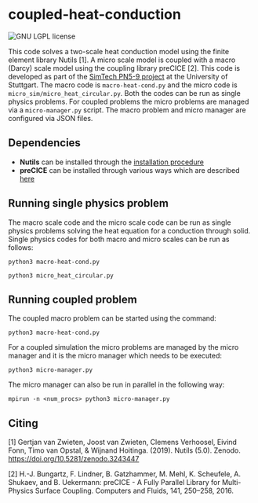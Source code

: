 # coupled-heat-conduction

<a style="text-decoration: none" href="https://github.com/precice/fenics-adapter/blob/master/LICENSE" target="_blank">
    <img src="https://img.shields.io/github/license/IshaanDesai/coupled-heat-conduction.svg" alt="GNU LGPL license">
</a>

This code solves a two-scale heat conduction model using the finite element library Nutils [1]. A micro scale model is coupled with a macro (Darcy) scale model using the coupling library preCICE [2]. This code is developed as part of the [SimTech PN5-9 project](https://www.simtech.uni-stuttgart.de/exc/research/pn/pn5/pn5-9/) at the University of Stuttgart. The macro code is `macro-heat-cond.py` and the micro code is `micro_sim/micro_heat_circular.py`. Both the codes can be run as single physics problems. For coupled problems the micro problems are managed via a `micro-manager.py` script. The macro problem and micro manager are configured via JSON files.

## Dependencies

* **Nutils** can be installed through the [installation procedure](http://www.nutils.org/en/latest/intro/#installation)
* **preCICE** can be installed through various ways which are described [here](https://precice.org/installation-overview.html)

## Running single physics problem

The macro scale code and the micro scale code can be run as single physics problems solving the heat equation for a conduction through solid. Single physics codes for both macro and micro scales can be run as follows:

```(python)
python3 macro-heat-cond.py
```

```(python)
python3 micro_heat_circular.py
```

## Running coupled problem

The coupled macro problem can be started using the command:

```(python)
python3 macro-heat-cond.py
```

For a coupled simulation the micro problems are managed by the micro manager and it is the micro manager which needs to be executed:

```(python)
python3 micro-manager.py
```

The micro manager can also be run in parallel in the following way:

```(python)
mpirun -n <num_procs> python3 micro-manager.py 
```

## Citing

[1] Gertjan van Zwieten, Joost van Zwieten, Clemens Verhoosel, Eivind Fonn, Timo van Opstal, & Wijnand Hoitinga. (2019). Nutils (5.0). Zenodo. https://doi.org/10.5281/zenodo.3243447

[2] H.-J. Bungartz, F. Lindner, B. Gatzhammer, M. Mehl, K. Scheufele, A. Shukaev, and B. Uekermann: preCICE - A Fully Parallel Library for Multi-Physics Surface Coupling. Computers and Fluids, 141, 250–258, 2016.
